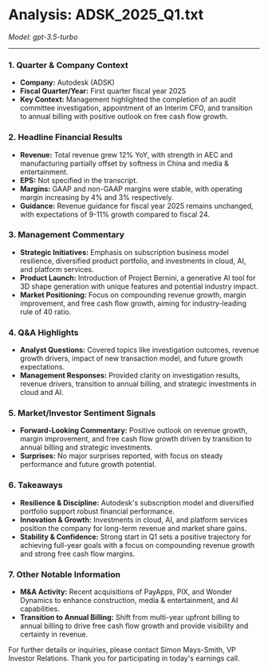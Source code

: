 # Analysis: ADSK_2025_Q1.txt

*Model: gpt-3.5-turbo*

---

### 1. Quarter & Company Context
- **Company:** Autodesk (ADSK)
- **Fiscal Quarter/Year:** First quarter fiscal year 2025
- **Key Context:** Management highlighted the completion of an audit committee investigation, appointment of an Interim CFO, and transition to annual billing with positive outlook on free cash flow growth.

### 2. Headline Financial Results
- **Revenue:** Total revenue grew 12% YoY, with strength in AEC and manufacturing partially offset by softness in China and media & entertainment.
- **EPS:** Not specified in the transcript.
- **Margins:** GAAP and non-GAAP margins were stable, with operating margin increasing by 4% and 3% respectively.
- **Guidance:** Revenue guidance for fiscal year 2025 remains unchanged, with expectations of 9-11% growth compared to fiscal 24.

### 3. Management Commentary
- **Strategic Initiatives:** Emphasis on subscription business model resilience, diversified product portfolio, and investments in cloud, AI, and platform services.
- **Product Launch:** Introduction of Project Bernini, a generative AI tool for 3D shape generation with unique features and potential industry impact.
- **Market Positioning:** Focus on compounding revenue growth, margin improvement, and free cash flow growth, aiming for industry-leading rule of 40 ratio.

### 4. Q&A Highlights
- **Analyst Questions:** Covered topics like investigation outcomes, revenue growth drivers, impact of new transaction model, and future growth expectations.
- **Management Responses:** Provided clarity on investigation results, revenue drivers, transition to annual billing, and strategic investments in cloud and AI.

### 5. Market/Investor Sentiment Signals
- **Forward-Looking Commentary:** Positive outlook on revenue growth, margin improvement, and free cash flow growth driven by transition to annual billing and strategic investments.
- **Surprises:** No major surprises reported, with focus on steady performance and future growth potential.

### 6. Takeaways
- **Resilience & Discipline:** Autodesk's subscription model and diversified portfolio support robust financial performance.
- **Innovation & Growth:** Investments in cloud, AI, and platform services position the company for long-term revenue and market share gains.
- **Stability & Confidence:** Strong start in Q1 sets a positive trajectory for achieving full-year goals with a focus on compounding revenue growth and strong free cash flow margins.

### 7. Other Notable Information
- **M&A Activity:** Recent acquisitions of PayApps, PIX, and Wonder Dynamics to enhance construction, media & entertainment, and AI capabilities.
- **Transition to Annual Billing:** Shift from multi-year upfront billing to annual billing to drive free cash flow growth and provide visibility and certainty in revenue.

For further details or inquiries, please contact Simon Mays-Smith, VP Investor Relations. Thank you for participating in today's earnings call.